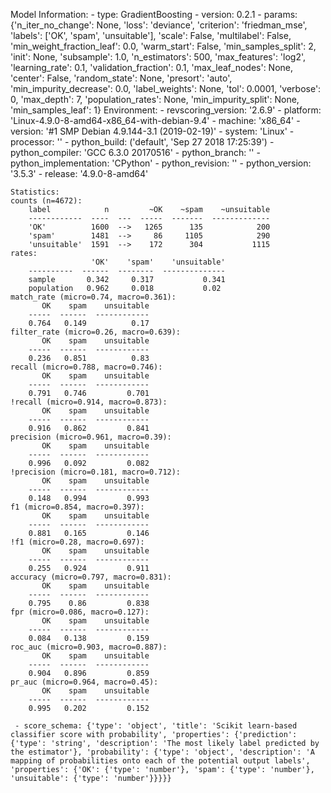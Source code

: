 Model Information:
	 - type: GradientBoosting
	 - version: 0.2.1
	 - params: {'n_iter_no_change': None, 'loss': 'deviance', 'criterion': 'friedman_mse', 'labels': ['OK', 'spam', 'unsuitable'], 'scale': False, 'multilabel': False, 'min_weight_fraction_leaf': 0.0, 'warm_start': False, 'min_samples_split': 2, 'init': None, 'subsample': 1.0, 'n_estimators': 500, 'max_features': 'log2', 'learning_rate': 0.1, 'validation_fraction': 0.1, 'max_leaf_nodes': None, 'center': False, 'random_state': None, 'presort': 'auto', 'min_impurity_decrease': 0.0, 'label_weights': None, 'tol': 0.0001, 'verbose': 0, 'max_depth': 7, 'population_rates': None, 'min_impurity_split': None, 'min_samples_leaf': 1}
	Environment:
	 - revscoring_version: '2.6.9'
	 - platform: 'Linux-4.9.0-8-amd64-x86_64-with-debian-9.4'
	 - machine: 'x86_64'
	 - version: '#1 SMP Debian 4.9.144-3.1 (2019-02-19)'
	 - system: 'Linux'
	 - processor: ''
	 - python_build: ('default', 'Sep 27 2018 17:25:39')
	 - python_compiler: 'GCC 6.3.0 20170516'
	 - python_branch: ''
	 - python_implementation: 'CPython'
	 - python_revision: ''
	 - python_version: '3.5.3'
	 - release: '4.9.0-8-amd64'
	
	Statistics:
	counts (n=4672):
		label            n         ~OK    ~spam    ~unsuitable
		------------  ----  ---  -----  -------  -------------
		'OK'          1600  -->   1265      135            200
		'spam'        1481  -->     86     1105            290
		'unsuitable'  1591  -->    172      304           1115
	rates:
		              'OK'    'spam'    'unsuitable'
		----------  ------  --------  --------------
		sample       0.342     0.317           0.341
		population   0.962     0.018           0.02
	match_rate (micro=0.74, macro=0.361):
		   OK    spam    unsuitable
		-----  ------  ------------
		0.764   0.149          0.17
	filter_rate (micro=0.26, macro=0.639):
		   OK    spam    unsuitable
		-----  ------  ------------
		0.236   0.851          0.83
	recall (micro=0.788, macro=0.746):
		   OK    spam    unsuitable
		-----  ------  ------------
		0.791   0.746         0.701
	!recall (micro=0.914, macro=0.873):
		   OK    spam    unsuitable
		-----  ------  ------------
		0.916   0.862         0.841
	precision (micro=0.961, macro=0.39):
		   OK    spam    unsuitable
		-----  ------  ------------
		0.996   0.092         0.082
	!precision (micro=0.181, macro=0.712):
		   OK    spam    unsuitable
		-----  ------  ------------
		0.148   0.994         0.993
	f1 (micro=0.854, macro=0.397):
		   OK    spam    unsuitable
		-----  ------  ------------
		0.881   0.165         0.146
	!f1 (micro=0.28, macro=0.697):
		   OK    spam    unsuitable
		-----  ------  ------------
		0.255   0.924         0.911
	accuracy (micro=0.797, macro=0.831):
		   OK    spam    unsuitable
		-----  ------  ------------
		0.795    0.86         0.838
	fpr (micro=0.086, macro=0.127):
		   OK    spam    unsuitable
		-----  ------  ------------
		0.084   0.138         0.159
	roc_auc (micro=0.903, macro=0.887):
		   OK    spam    unsuitable
		-----  ------  ------------
		0.904   0.896         0.859
	pr_auc (micro=0.964, macro=0.45):
		   OK    spam    unsuitable
		-----  ------  ------------
		0.995   0.202         0.152
	
	 - score_schema: {'type': 'object', 'title': 'Scikit learn-based classifier score with probability', 'properties': {'prediction': {'type': 'string', 'description': 'The most likely label predicted by the estimator'}, 'probability': {'type': 'object', 'description': 'A mapping of probabilities onto each of the potential output labels', 'properties': {'OK': {'type': 'number'}, 'spam': {'type': 'number'}, 'unsuitable': {'type': 'number'}}}}}

